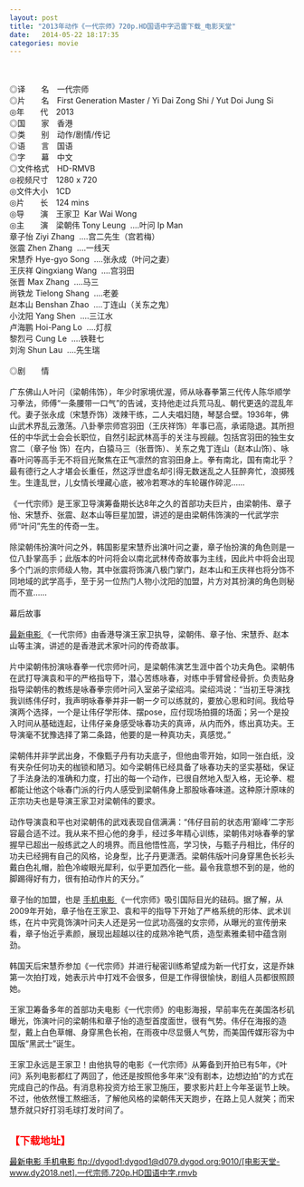 ```yaml
---
layout: post
title: "2013年动作《一代宗师》720p.HD国语中字迅雷下载_电影天堂"
date:   2014-05-22 18:17:35
categories: movie
---
```

<html>
 <body>
  <p>
  </p>
  <p>
   <br/>
   <img alt="" border="0" src="http://img14.poco.cn/mypoco/myphoto/20130204/22/66548034201302042231044666352121976_004.jpg"/>
   <br/>
   <br/>
   <span>
    ◎译　　名　一代宗师
    <br/>
    ◎片　　名　First Generation Master / Yi Dai Zong Shi / Yut Doi Jung Si
    <br/>
    ◎年　　代　2013
    <br/>
    ◎国　　家　香港
    <br/>
    ◎类　　别　动作/剧情/传记
    <br/>
    ◎语　　言　国语
    <br/>
    ◎字　　幕　中文
    <br/>
    ◎文件格式　HD-RMVB
    <br/>
    ◎视频尺寸　1280 x 720
    <br/>
    ◎文件大小　1CD
    <br/>
    ◎片　　长　124 mins
    <br/>
    ◎导　　演　王家卫  Kar Wai Wong
    <br/>
    ◎主　　演　梁朝伟 Tony Leung  ....叶问 Ip Man
    <br/>
    章子怡 Ziyi Zhang  ....宫二先生（宫若梅）
    <br/>
    张震 Zhen Zhang  ....一线天
    <br/>
    宋慧乔 Hye-gyo Song  ....张永成（叶问之妻）
    <br/>
    王庆祥 Qingxiang Wang  ....宫羽田
    <br/>
    张晋 Max Zhang  ....马三
    <br/>
    尚铁龙 Tielong Shang  ....老姜
    <br/>
    赵本山 Benshan Zhao  ....丁连山（关东之鬼）
    <br/>
    小沈阳 Yang Shen  ....三江水
    <br/>
    卢海鹏 Hoi-Pang Lo  ....灯叔
    <br/>
    黎烈弓 Cung Le  ....铁鞋七
    <br/>
    刘洵 Shun Lau  ....先生瑞
    <br/>
    <br/>
    ◎剧　　情
    <br/>
    <br/>
    广东佛山人叶问（梁朝伟饰），年少时家境优渥，师从咏春拳第三代传人陈华顺学习拳法，师傅“一条腰带一口气”的告诫，支持他走过兵荒马乱、朝代更迭的混乱年代。妻子张永成（宋慧乔饰）泼辣干练，二人夫唱妇随，琴瑟合壁。1936年，佛山武术界乱云激荡。八卦拳宗师宫羽田（王庆祥饰）年事已高，承诺隐退。其所担任的中华武士会会长职位，自然引起武林高手的关注与觊觎。包括宫羽田的独生女宫二（章子怡 饰）在内，白猿马三（张晋饰）、关东之鬼丁连山（赵本山饰）、咏春叶问等高手无不将目光聚焦在正气凛然的宫羽田身上。拳有南北，国有南北乎？最有德行之人才堪会长重任，然这浮世虚名却引得无数迷乱之人狂醉奔忙，浪掷残生。生逢乱世，儿女情长埋藏心底，被冷若寒冰的车轮碾作碎泥……
    <br/>
    <br/>
    《一代宗师》是王家卫导演筹备期长达8年之久的首部功夫巨片，由梁朝伟、章子怡、宋慧乔、张震、赵本山等巨星加盟，讲述的是由梁朝伟饰演的一代武学宗师“叶问”先生的传奇一生。
    <br/>
    <br/>
    除梁朝伟扮演叶问之外，韩国影星宋慧乔出演叶问之妻，章子怡扮演的角色则是一位八卦掌高手；此版本的叶问将会以南北武林传奇故事为主线，因此片中将会出现多个门派的宗师级人物，其中张震将饰演八极门掌门，赵本山和王庆祥也将分饰不同地域的武学高手，至于另一位热门人物小沈阳的加盟，片方对其扮演的角色则秘而不宣……
    <br/>
    <br/>
    幕后故事
    <br/>
    <br/>
    <a href="http://www.dytt8.net/" target="_blank">
     <span>
      最新电影
     </span>
    </a>
    《一代宗师》由香港导演王家卫执导，梁朝伟、章子怡、宋慧乔、赵本山等主演，讲述的是香港武术家叶问的传奇故事。
    <br/>
    <br/>
    片中梁朝伟扮演咏春拳一代宗师叶问，是梁朝伟演艺生涯中首个功夫角色。梁朝伟在武打导演袁和平的严格指导下，潜心苦练咏春，对练中手臂曾经骨折。负责贴身指导梁朝伟的教练是咏春拳宗师叶问入室弟子梁绍鸿。梁绍鸿说：“当初王导演找我训练伟仔时，我声明咏春拳并非一朝一夕可以练就的，要放心思和时间。我给导演两个选择，一个是让伟仔学形体、摆pose，应付现场拍摄的场面；另一个是投入时间从基础连起，让伟仔亲身感受咏春功夫的真谛，从内而外，练出真功夫。王导演毫不犹豫选择了第二条路，他要的是一种真功夫，真感觉。”
    <br/>
    <br/>
    梁朝伟并非学武出身，不像甄子丹有功夫底子，但他由零开始，如同一张白纸，没有夹杂任何功夫的枷锁和陋习。如今梁朝伟已经具备了咏春功夫的坚实基础，保证了手法身法的准确和力度，打出的每一个动作，已很自然地入型入格，无论拳、棍都能让他这个咏春门派的行内人感受到梁朝伟身上那股咏春味道。这种原汁原味的正宗功夫也是导演王家卫对梁朝伟的要求。
    <br/>
    <br/>
    动作导演袁和平也对梁朝伟的武戏表现自信满满：“伟仔目前的状态用‘巅峰’二字形容最合适不过。我从来不担心他的身手，经过多年精心训练，梁朝伟对咏春拳的掌握早已超出一般练武之人的境界。而且他悟性高，学习快，与甄子丹相比，伟仔的功夫已经拥有自己的风格，论身型，比子丹更潇洒。梁朝伟版叶问身穿黑色长衫头戴白色礼帽，脸色冷峻眼光犀利，似乎更加西化一些。最令我意想不到的是，他的脚踢得好有力，很有拍动作片的天分。”
    <br/>
    <br/>
    章子怡的加盟，也是
    <a href="http://www.dytt8.net/html/3gp/3gpmovie/" target="_blank">
     <span>
      手机电影
     </span>
    </a>
    《一代宗师》吸引国际目光的砝码。据了解，从2009年开始，章子怡在王家卫、袁和平的指导下开始了严格系统的形体、武术训练，在片中究竟饰演叶问夫人还是另一位武功高强的女宗师，从曝光的宣传册来看，章子怡近乎素颜，展现出超越以往的成熟冷艳气质，造型素雅柔韧中蕴含刚劲。
    <br/>
    <br/>
    韩国天后宋慧乔参加《一代宗师》并进行秘密训练希望成为新一代打女，这是乔妹第一次拍打戏，她表示片中打戏不会很多，但是工作得很愉快，剧组人员都很照顾她。
    <br/>
    <br/>
    王家卫筹备多年的首部功夫电影《一代宗师》的电影海报，早前率先在美国洛杉矶曝光，饰演叶问的梁朝伟和章子怡的造型首度面世，很有气势。伟仔在海报的造型，戴上白色草帽、身穿黑色长袍，在雨夜中尽显慑人气势，而美国传媒形容为中国版“黑武士”诞生。
    <br/>
    <br/>
    王家卫永远是王家卫！由他执导的电影《一代宗师》从筹备到开拍已有5年，《叶问》系列电影都红了两回了，他还是按照他多年来“没有剧本，边想边拍”的方式在完成自己的作品。有消息称投资方给王家卫施压，要求影片赶上今年圣诞节上映。不过，他依然慢工熬细活，了解他风格的梁朝伟天天跑步，在路上见人就笑；而宋慧乔就只好打羽毛球打发时间了。
   </span>
   <br/>
   <br/>
   <img alt="" border="0" src="http://img14.poco.cn/mypoco/myphoto/20130323/23/66548034201303232321033132952498451_000.jpg"/>
  </p>
  <p>
  </p>
  <p>
  </p>
  <p>
   <font color="#ff0000">
    <strong>
     <font size="4">
      【下载地址】
     </font>
    </strong>
   </font>
  </p>
  <p>
   <strong>
    <font color="#ff0000" size="4">
    </font>
   </strong>
  </p>
  <p>
   <strong>
    <font color="#ff0000" size="4">
    </font>
   </strong>
  </p>
  <a href="http://www.dytt8.net/" target="_blank">
   <span style="COLOR: black">
    最新电影
   </span>
  </a>
  <a href="http://www.dytt8.net/html/3gp/3gpmovie/" target="_blank">
   <span style="COLOR: black">
    手机电影
   </span>
  </a>
  <a href="ftp://dygod1:dygod1@d079.dygod.org:9010/%5B%E7%94%B5%E5%BD%B1%E5%A4%A9%E5%A0%82-www.dy2018.net%5D.%E4%B8%80%E4%BB%A3%E5%AE%97%E5%B8%88.720p.HD%E5%9B%BD%E8%AF%AD%E4%B8%AD%E5%AD%97.rmvb">
   ftp://dygod1:dygod1@d079.dygod.org:9010/[电影天堂-www.dy2018.net].一代宗师.720p.HD国语中字.rmvb
  </a>
 </body>
</html>